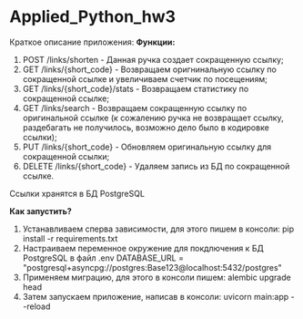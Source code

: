 # Applied_Python_hw3  

Краткое описание приложения:
__Функции:__
1) POST /links/shorten - Данная ручка создает сокращенную ссылку;
2) GET /links/{short_code} - Возвращаем оригнинальную ссылку по сокращенной ссылке и увеличиваем счетчик по посещениям;
3) GET /links/{short_code}/stats - Возвращаем статистику по сокращенной ссылке;
4) GET /links/search - Возвращаем сокращенную ссылку по оригинальной ссылке (к сожалению ручка не возвращает ссылку, раздебагать не получилось, возможно дело было в кодировке ссылки);
5) PUT /links/{short_code} - Обновляем оригинальную ссылку для сокращенной ссылки;
6) DELETE /links/{short_code} - Удаляем запись из БД по сокращенной ссылке.

Ссылки хранятся в БД PostgreSQL

__Как запустить?__
1) Устанавливаем сперва зависимости, для этого пишем в консоли:
  pip install -r requirements.txt
2) Настраиваем переменное окружение для покдлючения к БД PostgreSQL в файл .env
  DATABASE_URL = "postgresql+asyncpg://postgres:Base123@localhost:5432/postgres"
3) Применяем миграцию, для этого в консоли пишем:
   alembic upgrade head
4) Затем запускаем приложение, написав в консоли:
  uvicorn main:app --reload

   
